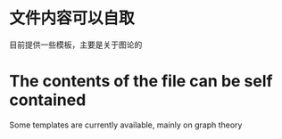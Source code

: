 # 文件内容可以自取
目前提供一些模板，主要是关于图论的
# The contents of the file can be self contained
Some templates are currently available, mainly on graph theory
